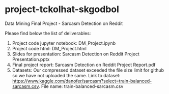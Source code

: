 # project-tckolhat-skgodbol
Data Mining Final Project - Sarcasm Detection on Reddit

Please find below the list of deliverables:
1. Project code jupyter notebook: DM_Project.ipynb
2. Project code html: DM_Project.html
3. Slides for presentation: Sarcasm Detection on Reddit Project Presentation.pptx
4. Final project report: Sarcasm Detection on Reddit Project Report.pdf
5. Datasets: Our compressed dataset exceeded the file size limit for github so we have not uploaded the same. Link to dataset: https://www.kaggle.com/danofer/sarcasm?select=train-balanced-sarcasm.csv. File name: train-balanced-sarcasm.csv
